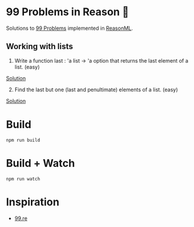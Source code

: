 # 99 Problems in Reason 🚀

Solutions to [99 Problems](https://ocaml.org/learn/tutorials/99problems.html) implemented in [ReasonML](https://reasonml.github.io/).

## Working with lists

1. Write a function last : 'a list -> 'a option that returns the last element of a list. (easy)

[Solution](src/p01.re)

2. Find the last but one (last and penultimate) elements of a list. (easy)

[Solution](src/p02.re)

# Build

```
npm run build
```

# Build + Watch

```
npm run watch
```

# Inspiration

* [99.re](https://github.com/shrynx/99.re)
